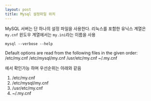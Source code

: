 ```yaml
---
layout: post
title: Mysql 설정파일 위치
---
```


MySQL 서버는 단 하나의 설정 파일을 사용한다.
리눅스를 포함한 유닉스 계열은 `my.cnf` 윈도우 계열에서는 `my.ini`라는 이름을 사용

~~~
mysql --verbose --help
~~~

Default options are read from the following files in the given order:   
/etc/my.cnf /etc/mysql/my.cnf /usr/etc/my.cnf ~/.my.cnf

에서 확인가능 하며 우선순위는 아래와 같음

1. /etc/my.cnf
2. /etc/mysql/my.cnf 
3. /usr/etc/my.cnf 
4. ~/.my.cnf





